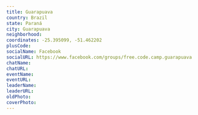 ```yaml
---
title: Guarapuava
country: Brazil
state: Paraná
city: Guarapuava
neighborhood: 
coordinates: -25.395099, -51.462202
plusCode:
socialName: Facebook
socialURL: https://www.facebook.com/groups/free.code.camp.guarapuava
chatName:
chatURL:
eventName:
eventURL:
leaderName:
leaderURL:
oldPhoto: 
coverPhoto:
---
```

